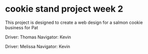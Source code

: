 # cookie stand project week 2
This project is designed to create a web design for a salmon cookie business for Pat

Driver: Thomas
Navigator: Kevin

Driver: Melissa
Navigator: Kevin



